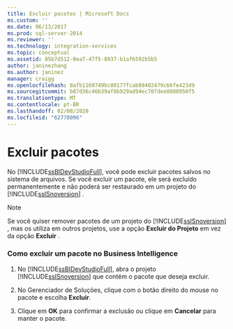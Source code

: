 ```yaml
---
title: Excluir pacotes | Microsoft Docs
ms.custom: ''
ms.date: 06/13/2017
ms.prod: sql-server-2014
ms.reviewer: ''
ms.technology: integration-services
ms.topic: conceptual
ms.assetid: 85b7d512-0ea7-47f5-8937-b1af6592b5b5
author: janinezhang
ms.author: janinez
manager: craigg
ms.openlocfilehash: 8afb1169749bc80177fcab89402479c66fe423d9
ms.sourcegitcommit: b87d36c46b39af8b929ad94ec707dee8800950f5
ms.translationtype: MT
ms.contentlocale: pt-BR
ms.lasthandoff: 02/08/2020
ms.locfileid: "62770096"
---
```

# <a name="delete-packages"></a>Excluir pacotes
  No [!INCLUDE[ssBIDevStudioFull](../includes/ssbidevstudiofull-md.md)], você pode excluir pacotes salvos no sistema de arquivos. Se você excluir um pacote, ele será excluído permanentemente e não poderá ser restaurado em um projeto do [!INCLUDE[ssISnoversion](../includes/ssisnoversion-md.md)] .  
  
> [!NOTE]  
>  Se você quiser remover pacotes de um projeto do [!INCLUDE[ssISnoversion](../includes/ssisnoversion-md.md)] , mas os utiliza em outros projetos, use a opção **Excluir do Projeto** em vez da opção **Excluir** .  
  
### <a name="to-delete-a-package-in-business-intelligence"></a>Como excluir um pacote no Business Intelligence  
  
1.  No [!INCLUDE[ssBIDevStudioFull](../includes/ssbidevstudiofull-md.md)], abra o projeto [!INCLUDE[ssISnoversion](../includes/ssisnoversion-md.md)] que contém o pacote que deseja excluir.  
  
2.  No Gerenciador de Soluções, clique com o botão direito do mouse no pacote e escolha **Excluir**.  
  
3.  Clique em **OK** para confirmar a exclusão ou clique em **Cancelar** para manter o pacote.  
  
  
